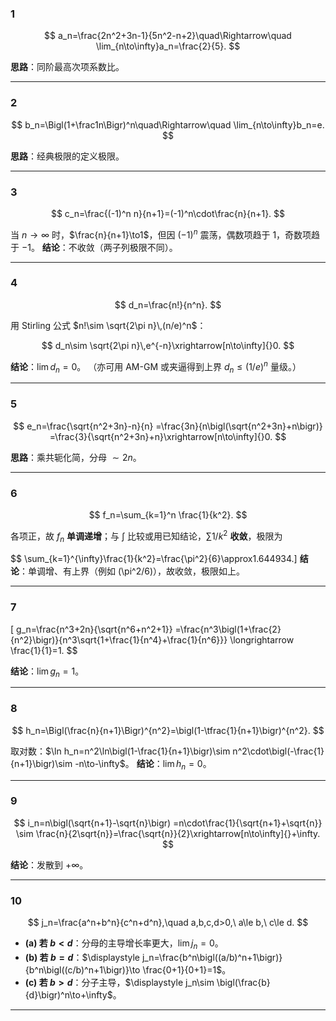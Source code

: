 

### 1

$$
a_n=\frac{2n^2+3n-1}{5n^2-n+2}\quad\Rightarrow\quad 
\lim_{n\to\infty}a_n=\frac{2}{5}.
$$

**思路**：同阶最高次项系数比。

---

### 2

$$
b_n=\Bigl(1+\frac1n\Bigr)^n\quad\Rightarrow\quad 
\lim_{n\to\infty}b_n=e.
$$

**思路**：经典极限的定义极限。

---

### 3

$$
c_n=\frac{(-1)^n n}{n+1}=(-1)^n\cdot\frac{n}{n+1}.
$$

当 $n\to\infty$ 时，$\frac{n}{n+1}\to1$，但因 $(-1)^n$ 震荡，偶数项趋于 $1$，奇数项趋于 $-1$。
**结论**：不收敛（两子列极限不同）。

---

### 4

$$
d_n=\frac{n!}{n^n}.
$$

用 Stirling 公式 $n!\sim \sqrt{2\pi n}\,(n/e)^n$：

$$
d_n\sim \sqrt{2\pi n}\,e^{-n}\xrightarrow[n\to\infty]{}0.
$$

**结论**：$\lim d_n=0$。
（亦可用 AM-GM 或夹逼得到上界 $d_n\le (1/e)^n$ 量级。）

---

### 5

$$
e_n=\frac{\sqrt{n^2+3n}-n}{n}
=\frac{3n}{n\bigl(\sqrt{n^2+3n}+n\bigr)}
=\frac{3}{\sqrt{n^2+3n}+n}\xrightarrow[n\to\infty]{}0.
$$

**思路**：乘共轭化简，分母 $\sim 2n$。

---

### 6

$$
f_n=\sum_{k=1}^n \frac{1}{k^2}.
$$

各项正，故 $f_n$ **单调递增**；与 $\int$ 比较或用已知结论，$\sum 1/k^2$ **收敛**，极限为

$$
\sum_{k=1}^{\infty}\frac{1}{k^2}=\frac{\pi^2}{6}\approx1.644934.\]
**结论**：单调增、有上界（例如 \(\pi^2/6\)），故收敛，极限如上。

---

### 7
\[
g_n=\frac{n^3+2n}{\sqrt{n^6+n^2+1}}
=\frac{n^3\bigl(1+\frac{2}{n^2}\bigr)}{n^3\sqrt{1+\frac{1}{n^4}+\frac{1}{n^6}}}
\longrightarrow \frac{1}{1}=1.
$$

**结论**：$\lim g_n=1$。

---

### 8

$$
h_n=\Bigl(\frac{n}{n+1}\Bigr)^{n^2}=\bigl(1-\tfrac{1}{n+1}\bigr)^{n^2}.
$$

取对数：$\ln h_n=n^2\ln\bigl(1-\frac{1}{n+1}\bigr)\sim n^2\cdot\bigl(-\frac{1}{n+1}\bigr)\sim -n\to-\infty$。
**结论**：$\lim h_n=0$。

---

### 9

$$
i_n=n\bigl(\sqrt{n+1}-\sqrt{n}\bigr)
=n\cdot\frac{1}{\sqrt{n+1}+\sqrt{n}}
\sim \frac{n}{2\sqrt{n}}=\frac{\sqrt{n}}{2}\xrightarrow[n\to\infty]{}+\infty.
$$

**结论**：发散到 $+\infty$。

---

### 10

$$
j_n=\frac{a^n+b^n}{c^n+d^n},\quad a,b,c,d>0,\ a\le b,\ c\le d.
$$

* **(a) 若 $b<d$**：分母的主导增长率更大，$\displaystyle \lim j_n=0$。
* **(b) 若 $b=d$**：$\displaystyle j_n=\frac{b^n\bigl((a/b)^n+1\bigr)}{b^n\bigl((c/b)^n+1\bigr)}\to \frac{0+1}{0+1}=1$。
* **(c) 若 $b>d$**：分子主导，$\displaystyle j_n\sim \bigl(\frac{b}{d}\bigr)^n\to+\infty$。

---

